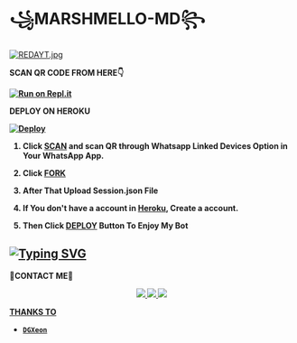 # ꧁MARSHMELLO-MD꧂
[![REDAYT.jpg](https://i.postimg.cc/Z5Hsr0wV/REDAYT.jpg)](https://postimg.cc/9D4B2X57)



<b>SCAN QR CODE FROM HERE👇

[![Run on Repl.it](https://repl.it/badge/github/quiec/whatsAlfa)](https://replit.com/@thamidudeshan/MARSHMELLO-MD-QR-CODE?v=1#)

<b>DEPLOY ON HEROKU
  
[![Deploy](https://www.herokucdn.com/deploy/button.svg)](https://heroku.com/deploy?template=https://github.com/Thami2007/MARSHMELLO-MD/)
  
  
 1. Click [SCAN](https://replit.com/@thamidudeshan/MARSHMELLO-MD-QR-CODE?v=1) and scan QR through Whatsapp Linked Devices Option in Your WhatsApp App.

2. Click [FORK](https://github.com/Thami2007/MARSHMELLO-MD/fork)

2. After That Upload Session.json File

3. If You don't have a account in [Heroku](https://signup.heroku.com/), Create a account.

5. Then Click [DEPLOY](https://heroku.com/deploy) Button To Enjoy My Bot 
  
  


## [![Typing SVG](https://readme-typing-svg.herokuapp.com?font=Rockstar-ExtraBold&color=F33A6A&lines=WELCOME+TO+Marshmello+MD+WA+BOT.;CREATED+BY+THAMIDU;BEST+MULTIDEVICE+WA+BOT;THANKS+FOR+VISITING+MY+GIT)](https://git.io/typing-svg)


<b>🎀CONTACT ME🥰
<p align="center">
<a href="https://wa.me/94769285793"><img src="https://img.shields.io/badge/Contact REDA-25D366?style=for-the-badge&logo=whatsapp&logoColor=white" />
<a href="https://chat.whatsapp.com/Gvbjt23lqZs3qlgXpnMH1g"><img src="https://img.shields.io/badge/Join Official GC-25D366?style=for-the-badge&logo=whatsapp&logoColor=white" />
<a href="https://youtube.com/c/REDAFF_0WYRyO3A"><img src="https://img.shields.io/badge/Subscribe REDAYT-ff0000?style=for-the-badge&logo=youtube&logoColor=ff000000&link=https://www.youtube.com/c/REDAFF" /><br>
</p>



<b>THANKS TO
* [`DGXeon`](https://github.com/DGXeon)
